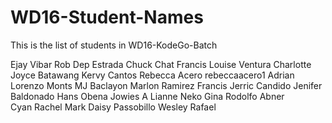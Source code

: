 # WD16-Student-Names
This is the list of students in WD16-KodeGo-Batch


Ejay Vibar 
Rob Dep 
Estrada Chuck
Chat
Francis Louise Ventura 
Charlotte Joyce Batawang 
Kervy Cantos
Rebecca Acero rebeccaacero1 
Adrian
Lorenzo
Monts
MJ Baclayon
Marlon Ramirez
Francis Jerric Candido
Jenifer Baldonado
Hans Obena
Jowies A
Lianne Neko
Gina Rodolfo 
Abner  
Cyan
Rachel Mark
Daisy Passobillo 
Wesley Rafael
